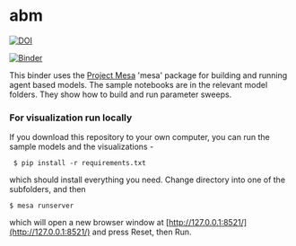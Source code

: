 # abm

[![DOI](https://zenodo.org/badge/145063597.svg)](https://zenodo.org/badge/latestdoi/145063597)

[![Binder](https://mybinder.org/badge.svg)](https://mybinder.org/v2/gh/o-date/abm/master)

This binder uses the [Project Mesa](https://github.com/projectmesa/mesa) 'mesa' package for building and running agent based models. The sample notebooks are in the relevant model folders. They show how to build and run parameter sweeps. 

### For visualization run locally

 If you download this repository to your own computer, you can run the sample models and the visualizations -

```
 $ pip install -r requirements.txt
```

which should install everything you need. Change directory into one of the subfolders, and then

```
$ mesa runserver
```

which will open a new browser window at [http://127.0.0.1:8521/](http://127.0.0.1:8521/) and press Reset, then Run.

